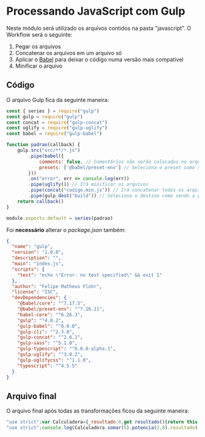 # Processando JavaScript com Gulp
Neste módulo será utilizado os arquivos contidos na pasta "javascript". O Workflow será o seguinte:

1. Pegar os arquivos
2. Concatenar os arquivos em um arquivo só
3. Aplicar o [Babel](https://babeljs.io/) para deixar o código numa versão mais compatível
4. Minificar o arquivo

## Código
O arquivo Gulp fica da seguinte maneira:
```js
const { series } = require("gulp")
const gulp = require("gulp")
const concat = require("gulp-concat")
const uglify = require("gulp-uglify")
const babel = require("gulp-babel")

function padrao(callback) {
    gulp.src("src/**/*.js")
        .pipe(babel({
            comments: false, // Comentários não serão colocados no arquivo final
            presets: ['@babel/preset-env'] // Seleciona o preset como sendo a versão mais atual do JavaScript. Um outro preset, por exemplo, poderia ser o "ES2015"
        }))
        .on("error", err => console.log(err))
        .pipe(uglify()) // Irá minificar os arquivos
        .pipe(concat("codigo.min.js")) // Irá concatenar todos os arquivos selecionados
        .pipe(gulp.dest("build")) // Seleciona o destino como sendo a pasta "build"
    return callback()
}

module.exports.default = series(padrao)
```

Foi **necessário** alterar o *package.json* também:
```json
{
  "name": "gulp",
  "version": "1.0.0",
  "description": "",
  "main": "index.js",
  "scripts": {
    "test": "echo \"Error: no test specified\" && exit 1"
  },
  "author": "Felipe Matheus Flohr",
  "license": "ISC",
  "devDependencies": {
    "@babel/core": "^7.17.5",
    "@babel/preset-env": "^7.16.11",
    "babel-core": "^6.26.3",
    "gulp": "^4.0.2",
    "gulp-babel": "^8.0.0",
    "gulp-cli": "^2.3.0",
    "gulp-concat": "^2.6.1",
    "gulp-sass": "^5.1.0",
    "gulp-typescript": "^6.0.0-alpha.1",
    "gulp-uglify": "^3.0.2",
    "gulp-uglifycss": "^1.1.0",
    "typescript": "^4.5.5"
  }
}
```

## Arquivo final
O arquivo final após todas as transformações ficou da seguinte maneira:
```js
"use strict";var Calculadora={_resultado:0,get resultado(){return this._resultado},somar:function(t){return this._resultado+=t+(1<arguments.length&&void 0!==arguments[1]?arguments[1]:0),this},potencia:function(t,r){t=Math.pow(t,r);return this._resultado+=t,this},zerar:function(){return this._resultado=0,this},log:function(){console.log(this._resultado)}};
"use strict";console.log(Calculadora.somar(5).potencia(2,8).resultado),Calculadora.zerar().somar(2,3).somar(3).log();
```